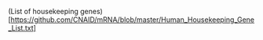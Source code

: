 
(List of housekeeping genes)[https://github.com/CNAID/mRNA/blob/master/Human_Housekeeping_Gene_List.txt]
